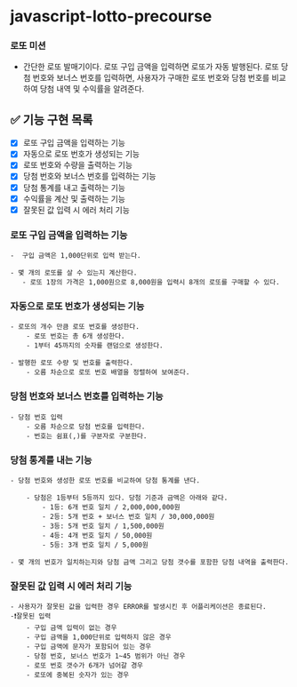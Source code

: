 # javascript-lotto-precourse

### 로또 미션

- 간단한 로또 발매기이다. 로또 구입 금액을 입력하면 로또가 자동 발행된다. 로또 당첨 번호와 보너스 번호를 입력하면, 사용자가 구매한 로또 번호와 당첨 번호를 비교하여 당첨 내역 및 수익률을 알려준다.

## ✅ 기능 구현 목록

- [x] 로또 구입 금액을 입력하는 기능
- [x] 자동으로 로또 번호가 생성되는 기능
- [x] 로또 번호와 수량을 출력하는 기능
- [x] 당첨 번호와 보너스 번호를 입력하는 기능
- [x] 당첨 통계를 내고 출력하는 기능
- [x] 수익률을 계산 및 출력하는 기능
- [x] 잘못된 값 입력 시 에러 처리 기능

### 로또 구입 금액을 입력하는 기능

    -  구입 금액은 1,000단위로 입력 받는다.

    - 몇 개의 로또를 살 수 있는지 계산한다.
       - 로또 1장의 가격은 1,000원으로 8,000원을 입력시 8개의 로또를 구매할 수 있다.

### 자동으로 로또 번호가 생성되는 기능

    - 로또의 개수 만큼 로또 번호를 생성한다.
        - 로또 번호는 총 6개 생성한다.
        - 1부터 45까지의 숫자를 랜덤으로 생성한다.

    - 발행한 로또 수량 및 번호를 출력한다.
        - 오름 차순으로 로또 번호 배열을 정렬하여 보여준다.

### 당첨 번호와 보너스 번호를 입력하는 기능

    - 당첨 번호 입력
        - 오름 차순으로 당첨 번호를 입력한다.
        - 번호는 쉼표(,)를 구분자로 구분한다.

### 당첨 통계를 내는 기능

    - 당첨 번호와 생성한 로또 번호를 비교하여 당첨 통계를 낸다.

        - 당첨은 1등부터 5등까지 있다. 당첨 기준과 금액은 아래와 같다.
            - 1등: 6개 번호 일치 / 2,000,000,000원
            - 2등: 5개 번호 + 보너스 번호 일치 / 30,000,000원
            - 3등: 5개 번호 일치 / 1,500,000원
            - 4등: 4개 번호 일치 / 50,000원
            - 5등: 3개 번호 일치 / 5,000원

    - 몇 개의 번호가 일치하는지와 당첨 금액 그리고 당첨 갯수를 포함한 당첨 내역을 출력한다.

### 잘못된 값 입력 시 에러 처리 기능

    - 사용자가 잘못된 값을 입력한 경우 ERROR를 발생시킨 후 어플리케이션은 종료된다.
    -❗잘못된 입력
        - 구입 금액 입력이 없는 경우
        - 구입 금액을 1,000단위로 입력하지 않은 경우
        - 구입 금액에 문자가 포함되어 있는 경우
        - 당첨 번호, 보너스 번호가 1~45 범위가 아닌 경우
        - 로또 번호 갯수가 6개가 넘어갈 경우
        - 로또에 중복된 숫자가 있는 경우
